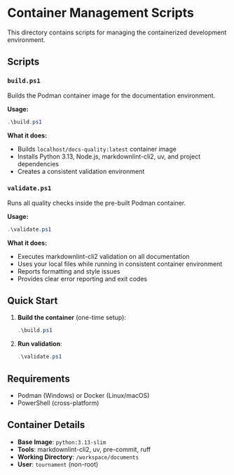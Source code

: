 # Container Management Scripts

This directory contains scripts for managing the containerized development environment.

## Scripts

### `build.ps1`
Builds the Podman container image for the documentation environment.

**Usage:**
```powershell
.\build.ps1
```

**What it does:**
- Builds `localhost/docs-quality:latest` container image
- Installs Python 3.13, Node.js, markdownlint-cli2, uv, and project dependencies
- Creates a consistent validation environment

### `validate.ps1`
Runs all quality checks inside the pre-built Podman container.

**Usage:**
```powershell
.\validate.ps1
```

**What it does:**
- Executes markdownlint-cli2 validation on all documentation
- Uses your local files while running in consistent container environment
- Reports formatting and style issues
- Provides clear error reporting and exit codes

## Quick Start

1. **Build the container** (one-time setup):
   ```powershell
   .\build.ps1
   ```

2. **Run validation**:
   ```powershell
   .\validate.ps1
   ```

## Requirements

- Podman (Windows) or Docker (Linux/macOS)
- PowerShell (cross-platform)

## Container Details

- **Base Image**: `python:3.13-slim`
- **Tools**: markdownlint-cli2, uv, pre-commit, ruff
- **Working Directory**: `/workspace/documents`
- **User**: `tournament` (non-root)

